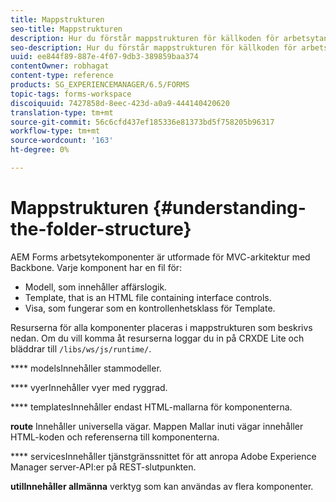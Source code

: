 ```yaml
---
title: Mappstrukturen
seo-title: Mappstrukturen
description: Hur du förstår mappstrukturen för källkoden för arbetsytan i AEM Forms så att du kan anpassa den.
seo-description: Hur du förstår mappstrukturen för källkoden för arbetsytan i AEM Forms så att du kan anpassa den.
uuid: ee844f89-887e-4f07-9db3-389859baa374
contentOwner: robhagat
content-type: reference
products: SG_EXPERIENCEMANAGER/6.5/FORMS
topic-tags: forms-workspace
discoiquuid: 7427858d-8eec-423d-a0a9-444140420620
translation-type: tm+mt
source-git-commit: 56c6cfd437ef185336e81373bd5f758205b96317
workflow-type: tm+mt
source-wordcount: '163'
ht-degree: 0%

---
```



# Mappstrukturen {#understanding-the-folder-structure}

AEM Forms arbetsytekomponenter är utformade för MVC-arkitektur med Backbone. Varje komponent har en fil för:

* Modell, som innehåller affärslogik.
* Template, that is an HTML file containing interface controls.
* Visa, som fungerar som en kontrollenhetsklass för Template.

Resurserna för alla komponenter placeras i mappstrukturen som beskrivs nedan. Om du vill komma åt resurserna loggar du in på CRXDE Lite och bläddrar till `/libs/ws/js/runtime/`.

**** modelsInnehåller stammodeller.

**** vyerInnehåller vyer med ryggrad.

**** templatesInnehåller endast HTML-mallarna för komponenterna.

**route** Innehåller universella vägar. Mappen Mallar inuti vägar innehåller HTML-koden och referenserna till komponenterna.

**** servicesInnehåller tjänstgränssnittet för att anropa Adobe Experience Manager server-API:er på REST-slutpunkten.

**utilInnehåller allmänna** verktyg som kan användas av flera komponenter.
